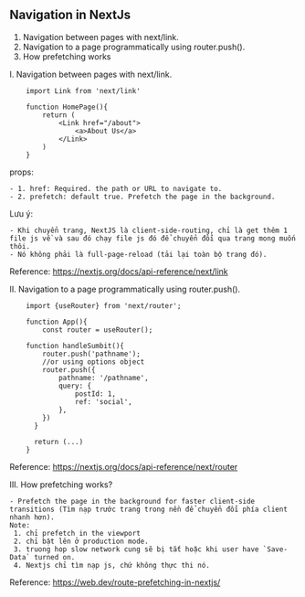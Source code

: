 ## Navigation in NextJs

1. Navigation between pages with next/link.
2. Navigation to a page programmatically using router.push().
3. How prefetching works


I. Navigation between pages with next/link.

```
    import Link from 'next/link'
    
    function HomePage(){
        return (
            <Link href="/about">
                <a>About Us</a>
            </Link>
        )
    }
```

<Link> props:

    - 1. href: Required. the path or URL to navigate to.
    - 2. prefetch: default true. Prefetch the page in the background.

Lưu ý:

    - Khi chuyển trang, NextJS là client-side-routing, chỉ là get thêm 1 file js về và sau đó chạy file js đó để chuyển đổi qua trang mong muốn thôi.
    - Nó không phải là full-page-reload (tải lại toàn bộ trang đó).
Reference:
https://nextjs.org/docs/api-reference/next/link


II. Navigation to a page programmatically using router.push().
```
    import {useRouter} from 'next/router';
    
    function App(){
        const router = useRouter();
    
    function handleSumbit(){
        router.push('pathname');
        //or using options object
        router.push({
            pathname: '/pathname',
            query: {
                postId: 1,
                ref: 'social',
            },
        })
      }
      
      return (...)
    }
```
Reference: https://nextjs.org/docs/api-reference/next/router

III. How prefetching works?

    - Prefetch the page in the background for faster client-side transitions (Tìm nạp trước trang trong nền để chuyển đổi phía client nhanh hơn).
    Note:
     1. chỉ prefetch in the viewport
     2. chỉ bật lên ở production mode.
     3. truong hop slow network cung sẽ bị tắt hoặc khi user have `Save-Data` turned on.
     4. Nextjs chỉ tìm nạp js, chứ không thực thi nó.

Reference: https://web.dev/route-prefetching-in-nextjs/